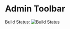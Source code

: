 # Admin Toolbar

Build Status: [![Build Status](https://travis-ci.com/80-20-Components/admin_toolbar.svg?branch=develop)](https://travis-ci.com/80-20-Components/admin_toolbar)
